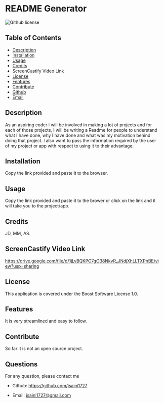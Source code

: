 # README Generator
   ![Github license](https://img.shields.io/badge/license-Boost%20Software%20License%201.0-blue.svg)

  ## Table of Contents
  - [Description](#description)
  - [Installation](#installation)
  - [Usage](#usage)
  - [Credits](#credits)
  - ScreenCastify Video Link
 - [License](#license)
  - [Features](#features)
  - [Contribute](#contribute)
  - [Github](#github)
  - [Email](#email)

  ## Description
  As an aspiring coder I will be involved in making a lot of projects and for each of those projects, I will be writing a Readme for people to understand what I have done, why I have done and what was my motivation behind doing that project. I also want to pass the information required by the user of my project or app with respect to using it to their advantage.

  ## Installation
  Copy the link provided and paste it to the browser.

  ## Usage
  Copy the link provided and paste it to the brower or click on the link and it will take you to the project/app.

  ## Credits
JD, MM, AS.

  ## ScreenCastify Video Link
https://drive.google.com/file/d/1jLvBQKPC7gO38NkvR_JNdjXhLLTXPnBE/view?usp=sharing

  ## License

  This application is covered under the Boost Software License 1.0. 
  

  ## Features
  It is very streamlined and easy to follow.

  ## Contribute
  So far it is not an open source project.

  ## Questions
  For any question, please contact me
  - Github: https://github.com/jsaini1727

  - Email: jsaini1727@gmail.com
